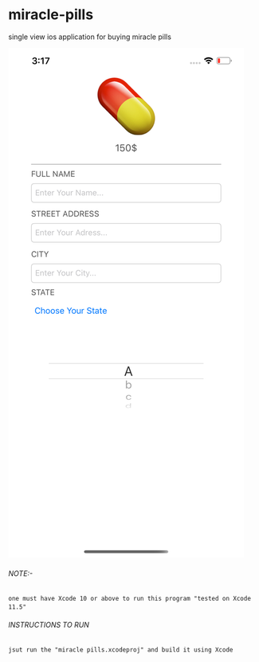 # miracle-pills
single view ios application for buying miracle pills

![alt text](https://github.com/Arsenic-ATG/miracle-pills/blob/master/screen%20shot/Simulator%20Screen%20Shot%20-%20iPhone%2011%20Pro%20Max%20-%202020-06-30%20at%2015.17.38.png?raw=true)

###### NOTE:- 
```one must have Xcode 10 or above to run this program "tested on Xcode 11.5"```

###### INSTRUCTIONS TO RUN 
```jsut run the "miracle pills.xcodeproj" and build it using Xcode```
